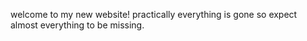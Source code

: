 welcome to my new website! practically everything is gone so expect almost everything to be missing.
